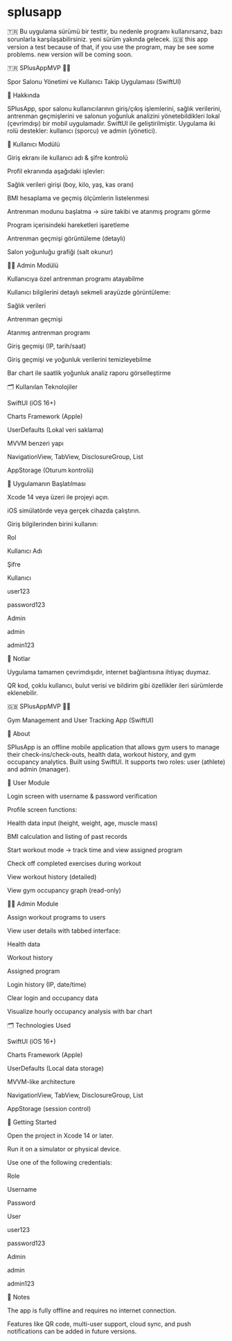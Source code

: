 # splusapp
🇹🇷 Bu uygulama sürümü bir testtir, bu nedenle programı kullanırsanız, bazı sorunlarla karşılaşabilirsiniz. yeni sürüm yakında gelecek.
🇬🇧 this app version a test because of that, if you use the program, may be see some problems. new version will be coming soon.

🇹🇷
SPlusAppMVP 🏋️‍♂️

Spor Salonu Yönetimi ve Kullanıcı Takip Uygulaması (SwiftUI)

📱 Hakkında

SPlusApp, spor salonu kullanıcılarının giriş/çıkış işlemlerini, sağlık verilerini, antrenman geçmişlerini ve salonun yoğunluk analizini yönetebildikleri lokal (çevrimdışı) bir mobil uygulamadır. SwiftUI ile geliştirilmiştir. Uygulama iki rolü destekler: kullanıcı (sporcu) ve admin (yönetici).

👤 Kullanıcı Modülü

Giriş ekranı ile kullanıcı adı & şifre kontrolü

Profil ekranında aşağıdaki işlevler:

Sağlık verileri girişi (boy, kilo, yaş, kas oranı)

BMI hesaplama ve geçmiş ölçümlerin listelenmesi

Antrenman modunu başlatma → süre takibi ve atanmış programı görme

Program içerisindeki hareketleri işaretleme

Antrenman geçmişi görüntüleme (detaylı)

Salon yoğunluğu grafiği (salt okunur)

👨‍💼 Admin Modülü

Kullanıcıya özel antrenman programı atayabilme

Kullanıcı bilgilerini detaylı sekmeli arayüzde görüntüleme:

Sağlık verileri

Antrenman geçmişi

Atanmış antrenman programı

Giriş geçmişi (IP, tarih/saat)

Giriş geçmişi ve yoğunluk verilerini temizleyebilme

Bar chart ile saatlik yoğunluk analiz raporu görselleştirme

🗂 Kullanılan Teknolojiler

SwiftUI (iOS 16+)

Charts Framework (Apple)

UserDefaults (Lokal veri saklama)

MVVM benzeri yapı

NavigationView, TabView, DisclosureGroup, List

AppStorage (Oturum kontrolü)

🧪 Uygulamanın Başlatılması

Xcode 14 veya üzeri ile projeyi açın.

iOS simülatörde veya gerçek cihazda çalıştırın.

Giriş bilgilerinden birini kullanın:

Rol

Kullanıcı Adı

Şifre

Kullanıcı

user123

password123

Admin

admin

admin123

📌 Notlar

Uygulama tamamen çevrimdışıdır, internet bağlantısına ihtiyaç duymaz.

QR kod, çoklu kullanıcı, bulut verisi ve bildirim gibi özellikler ileri sürümlerde eklenebilir.

🇬🇧
SPlusAppMVP 🏋️‍♂️

Gym Management and User Tracking App (SwiftUI)

📱 About

SPlusApp is an offline mobile application that allows gym users to manage their check-ins/check-outs, health data, workout history, and gym occupancy analytics. Built using SwiftUI. It supports two roles: user (athlete) and admin (manager).

👤 User Module

Login screen with username & password verification

Profile screen functions:

Health data input (height, weight, age, muscle mass)

BMI calculation and listing of past records

Start workout mode → track time and view assigned program

Check off completed exercises during workout

View workout history (detailed)

View gym occupancy graph (read-only)

👨‍💼 Admin Module

Assign workout programs to users

View user details with tabbed interface:

Health data

Workout history

Assigned program

Login history (IP, date/time)

Clear login and occupancy data

Visualize hourly occupancy analysis with bar chart

🗂 Technologies Used

SwiftUI (iOS 16+)

Charts Framework (Apple)

UserDefaults (Local data storage)

MVVM-like architecture

NavigationView, TabView, DisclosureGroup, List

AppStorage (session control)

🧪 Getting Started

Open the project in Xcode 14 or later.

Run it on a simulator or physical device.

Use one of the following credentials:

Role

Username

Password

User

user123

password123

Admin

admin

admin123

📌 Notes

The app is fully offline and requires no internet connection.

Features like QR code, multi-user support, cloud sync, and push notifications can be added in future versions.
